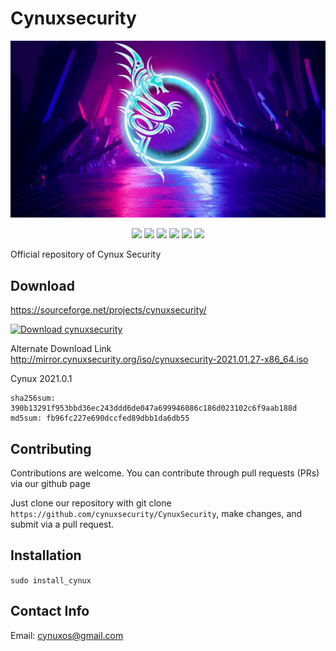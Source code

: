 # Cynuxsecurity

![cynux](https://raw.githubusercontent.com/cynuxsecurity/CynuxSecurity/main/usr/share/backgrounds/cynuxsecwap_4.png)

<p align="center">
  <img src="https://img.shields.io/sourceforge/dw/cynuxsecurity.svg?style=flat-square">
  <img src="https://img.shields.io/github/commit-activity/w/cynuxsecurity/CynuxSecurity?style=flat-square">
  <img src="https://img.shields.io/github/license/cynuxsecurity/CynuxSecurity?style=flat-square">
  <img src="https://img.shields.io/github/last-commit/cynuxsecurity/CynuxSecurity?style=flat-square">
  <img src="https://img.shields.io/website?label=mirrorurl&style=flat-square&url=http%3A%2F%2Fmirror.cynuxsecurity.org%2F">
  <img src="https://img.shields.io/website?style=flat-square&url=https%3A%2F%2Fwww.cynuxsecurity.org">
<br>

Official repository of Cynux Security

## Download 
<https://sourceforge.net/projects/cynuxsecurity/>

[![Download cynuxsecurity](https://a.fsdn.com/con/app/sf-download-button)](https://sourceforge.net/projects/cynuxsecurity/files/latest/download) </br>

Alternate Download Link </br>
<http://mirror.cynuxsecurity.org/iso/cynuxsecurity-2021.01.27-x86_64.iso>

Cynux 2021.0.1
```
sha256sum: 390b13291f953bbd36ec243ddd6de047a699946086c186d023102c6f9aab188d
md5sum: fb96fc227e690dccfed89dbb1da6db55
```

## Contributing

Contributions are welcome. You can contribute through pull requests (PRs) via our github page

Just clone our repository with git clone ```https://github.com/cynuxsecurity/CynuxSecurity```, make changes, and submit via a pull request.


## Installation  
```sudo install_cynux```

## Contact Info

Email: cynuxos@gmail.com </br>
